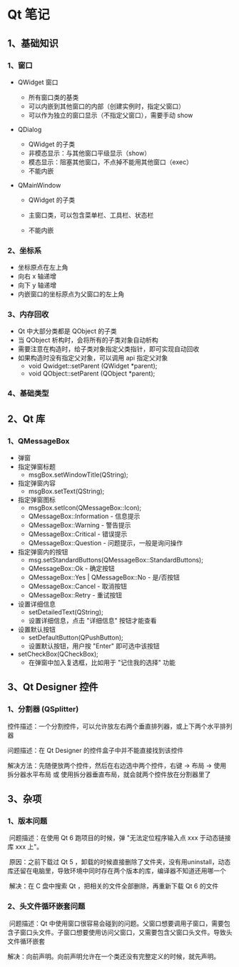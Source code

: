 # Qt 笔记

## 1、基础知识

### 1、窗口

* QWidget 窗口
	* 所有窗口类的基类
	* 可以内嵌到其他窗口的内部（创建实例时，指定父窗口）
	* 可以作为独立的窗口显示（不指定父窗口），需要手动 show

* QDialog
	* QWidget 的子类
	* 非模态显示：与其他窗口平级显示（show）
	* 模态显示：阻塞其他窗口，不点掉不能用其他窗口（exec）
	* 不能内嵌

* QMainWindow

	* QWidget 的子类
	
	* 主窗口类，可以包含菜单栏、工具栏、状态栏
	
	* 不能内嵌
	
### 2、坐标系

* 坐标原点在左上角
* 向右 x 轴递增
* 向下 y 轴递增
* 内嵌窗口的坐标原点为父窗口的左上角

### 3、内存回收

* Qt 中大部分类都是 QObject 的子类
* 当 QObject 析构时，会将所有的子类对象自动析构
* 需要注意在构造时，给子类对象指定父类指针，即可实现自动回收
* 如果构造时没有指定父对象，可以调用 api 指定父对象
	* void Qwidget::setParent (QWidget *parent);
	* void QObject::setParent (QObject *parent); 

### 4、基础类型



## 2、Qt 库

### 1、QMessageBox

* 弹窗
* 指定弹窗标题
	* msgBox.setWindowTitle(QString);
* 指定弹窗内容
	* msgBox.setText(QString);
* 指定弹窗图标
	* msgBox.setIcon(QMessageBox::Icon);
	* QMessageBox::Information     - 信息提示
	* QMessageBox::Warning     	   - 警告提示
	* QMessageBox::Critical            - 错误提示
	* QMessageBox::Question         - 问题提示，一般是询问操作
* 指定弹窗内的按钮
	* msg.setStandardButtons(QMessageBox::StandardButtons);
	* QMessageBox::Ok                                       - 确定按钮
	* QMessageBox::Yes | QMessageBox::No     - 是/否按钮
	* QMessageBox::Cancel                                - 取消按钮
	* QMessageBox::Retry                                   - 重试按钮
* 设置详细信息
	* setDetailedText(QString);
	* 设置详细信息，点击 "详细信息" 按钮才能查看
* 设置默认按钮
	* setDefaultButton(QPushButton);
	* 设置默认按钮，用户按 "Enter" 即可选中该按钮
* setCheckBox(QCheckBox);
	* 在弹窗中加入复选框，比如用于 "记住我的选择" 功能

## 3、Qt Designer 控件

### 1、分割器 (QSplitter)

控件描述：一个分割控件，可以允许放左右两个垂直排列器，或上下两个水平排列器

问题描述：在 Qt Designer 的控件盒子中并不能直接找到该控件

解决方法：先随便放两个控件，然后在右边选中两个控件，右键 -> 布局 -> 使用拆分器水平布局 或 使用拆分器垂直布局，就会就两个控件放在分割器里了

## 3、杂项

### 1、版本问题

​	问题描述：在使用 Qt 6 跑项目的时候，弹 "无法定位程序输入点 xxx 于动态链接库 xxx 上"。

​	原因：之前下载过 Qt 5 ，卸载的时候直接删除了文件夹，没有用uninstall，动态库还留在电脑里，导致环境中同时存在两个版本的库，编译器不知道还用哪一个

​	解决：在 C 盘中搜索 Qt ，把相关的文件全部删除，再重新下载 Qt 6 的文件

### 2、头文件循环嵌套问题

​	问题描述：Qt 中使用窗口很容易会碰到的问题。父窗口想要调用子窗口，需要包含子窗口头文件。子窗口想要使用访问父窗口，又需要包含父窗口头文件。导致头文件循环嵌套

​	解决：向前声明。向前声明允许在一个类还没有完整定义的时候，就先声明。

​	


